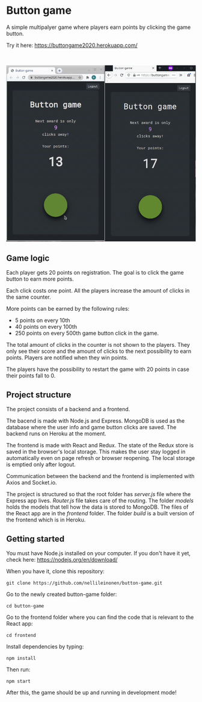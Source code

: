 # Button game

A simple multipalyer game where players earn points by clicking the game button.

Try it here: https://buttongame2020.herokuapp.com/

<br/>

![](button-game.gif)

## Game logic

Each player gets 20 points on registration. The goal is to click the game button to earn more points.

Each click costs one point. All the players increase the amount of clicks in the same counter.

More points can be earned by the following rules:

- 5 points on every 10th
- 40 points on every 100th
- 250 points on every 500th game button click in the game.

The total amount of clicks in the counter is not shown to the players. They only see their score and the amount of clicks to the next possibility to earn points. Players are notified when they win points.

The players have the possibility to restart the game with 20 points in case their points fall to 0.

## Project structure

The project consists of a backend and a frontend.

The bacend is made with Node.js and Express. MongoDB is used as the database where the user info and game button clicks are saved. The backend runs on Heroku at the moment.

The frontend is made with React and Redux. The state of the Redux store is saved in the browser's local storage. This makes the user stay logged in automatically even on page refresh or browser reopening. The local storage is emptied only after logout.

Communication between the backend and the frontend is implemented with Axios and Socket.io.

The project is structured so that the root folder has *server.js* file where the Express app lives. *Router.js* file takes care of the routing. The folder *models* holds the models that tell how the data is stored to MongoDB. The files of the React app are in the *frontend* folder. The folder *build* is a built version of the frontend which is in Heroku.

## Getting started

You must have Node.js installed on your computer. If you don't have it yet, check here: https://nodejs.org/en/download/

When you have it, clone this repository:
```
git clone https://github.com/nellileinonen/button-game.git
```
Go to the newly created button-game folder:
```
cd button-game
```
Go to the frontend folder where you can find the code that is relevant to the React app:
```
cd frontend
```
Install dependencies by typing:
```
npm install
```
Then run:
```
npm start
```
After this, the game should be up and running in development mode!
